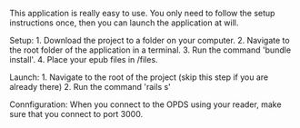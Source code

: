 This application is really easy to use. You only need to follow the setup instructions once, then you can launch the application at will.

Setup:
	1. Download the project to a folder on your computer. 
	2. Navigate to the root folder of the application in a terminal. 
	3. Run the command 'bundle install'. 
	4. Place your epub files in /files.

Launch:
	1. Navigate to the root of the project (skip this step if you are already there)
	2. Run the command 'rails s'

Connfiguration:
	When you connect to the OPDS using your reader, make sure that you connect to port 3000.